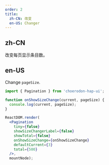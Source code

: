 ```yaml
---
order: 2
title:
  zh-CN: 改变
  en-US: Changer
---
```


## zh-CN

改变每页显示条目数。

## en-US

Change `pageSize`.

````jsx
import { Pagination } from 'choerodon-hap-ui';

function onShowSizeChange(current, pageSize) {
  console.log(current, pageSize);
}

ReactDOM.render(
  <Pagination
    tiny={false}
    showSizeChangerLabel={false}
    showTotal={false}
    onShowSizeChange={onShowSizeChange}
    defaultCurrent={3}
    total={500}
  />,
  mountNode);
````
